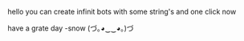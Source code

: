 hello you can create infinit bots with some string's and one click now

have a grate day
-snow
(づ｡◕‿‿◕｡)づ
